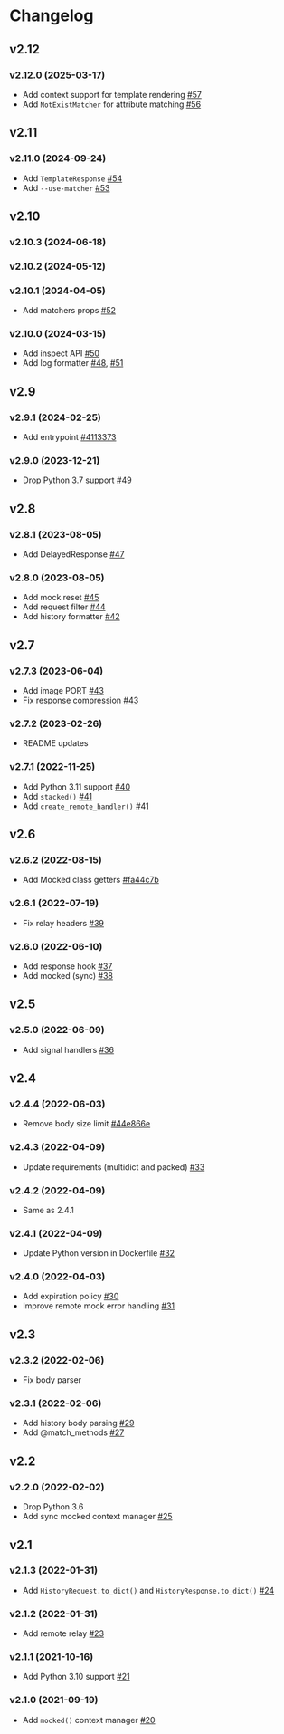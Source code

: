 # Changelog

## v2.12

### v2.12.0 (2025-03-17)

- Add context support for template rendering [#57](https://github.com/jj-mock/jj/pull/57)
- Add `NotExistMatcher` for attribute matching [#56](https://github.com/jj-mock/jj/pull/56)


## v2.11

### v2.11.0 (2024-09-24)

- Add `TemplateResponse` [#54](https://github.com/jj-mock/jj/pull/54)
- Add `--use-matcher` [#53](https://github.com/jj-mock/jj/pull/53)


## v2.10

### v2.10.3 (2024-06-18)

### v2.10.2 (2024-05-12)

### v2.10.1 (2024-04-05)

- Add matchers props [#52](https://github.com/jj-mock/jj/pull/52)

### v2.10.0 (2024-03-15)

- Add inspect API [#50](https://github.com/jj-mock/jj/pull/50)
- Add log formatter [#48](https://github.com/jj-mock/jj/pull/48), [#51](https://github.com/jj-mock/jj/pull/51)


## v2.9

### v2.9.1 (2024-02-25)

- Add entrypoint [#4113373](https://github.com/jj-mock/jj/commit/41133730d0362e26b32ca145e22dfce568edd3c2)

### v2.9.0 (2023-12-21)

- Drop Python 3.7 support [#49](https://github.com/jj-mock/jj/pull/49)


## v2.8

### v2.8.1 (2023-08-05)

- Add DelayedResponse [#47](https://github.com/jj-mock/jj/pull/47)

### v2.8.0 (2023-08-05)

- Add mock reset [#45](https://github.com/jj-mock/jj/pull/45)
- Add request filter [#44](https://github.com/jj-mock/jj/pull/44)
- Add history formatter [#42](https://github.com/jj-mock/jj/pull/42)


## v2.7

### v2.7.3 (2023-06-04)

- Add image PORT [#43](https://github.com/jj-mock/jj/pull/43)
- Fix response compression [#43](https://github.com/jj-mock/jj/pull/43)

### v2.7.2 (2023-02-26)

- README updates

### v2.7.1 (2022-11-25)

- Add Python 3.11 support [#40](https://github.com/jj-mock/jj/pull/40)
- Add `stacked()` [#41](https://github.com/jj-mock/jj/pull/41)
- Add `create_remote_handler()` [#41](https://github.com/jj-mock/jj/pull/41)


## v2.6

### v2.6.2 (2022-08-15)

- Add Mocked class getters [#fa44c7b](https://github.com/jj-mock/jj/commit/fa44c7ba657195a8c98df98ace81beaa55ad06c9)

### v2.6.1 (2022-07-19)

- Fix relay headers [#39](https://github.com/jj-mock/jj/pull/39)

### v2.6.0 (2022-06-10)

- Add response hook [#37](https://github.com/jj-mock/jj/pull/37)
- Add mocked (sync) [#38](https://github.com/jj-mock/jj/pull/38)


## v2.5

### v2.5.0 (2022-06-09)

- Add signal handlers [#36](https://github.com/jj-mock/jj/pull/36)


## v2.4

### v2.4.4 (2022-06-03)

- Remove body size limit [#44e866e](https://github.com/jj-mock/jj/commit/44e866ebf50a92a9a9ac8bccbd9da7bd0bdbafaf)

### v2.4.3 (2022-04-09)

- Update requirements (multidict and packed) [#33](https://github.com/jj-mock/jj/pull/33)

### v2.4.2 (2022-04-09)

- Same as 2.4.1

### v2.4.1 (2022-04-09)

- Update Python version in Dockerfile  [#32](https://github.com/jj-mock/jj/pull/32)

### v2.4.0 (2022-04-03)

- Add expiration policy [#30](https://github.com/jj-mock/jj/pull/30)
- Improve remote mock error handling [#31](https://github.com/jj-mock/jj/pull/31)


## v2.3

### v2.3.2 (2022-02-06)

- Fix body parser

### v2.3.1 (2022-02-06)

- Add history body parsing [#29](https://github.com/jj-mock/jj/pull/29)
- Add @match_methods [#27](https://github.com/jj-mock/jj/pull/27)


## v2.2

### v2.2.0 (2022-02-02)

- Drop Python 3.6
- Add sync mocked context manager [#25](https://github.com/jj-mock/jj/pull/25)


## v2.1

### v2.1.3 (2022-01-31)

- Add `HistoryRequest.to_dict()` and `HistoryResponse.to_dict()` [#24](https://github.com/jj-mock/jj/pull/24)

### v2.1.2 (2022-01-31)

* Add remote relay [#23](https://github.com/jj-mock/jj/pull/23)

### v2.1.1 (2021-10-16)

- Add Python 3.10 support [#21](https://github.com/jj-mock/jj/pull/21)

### v2.1.0 (2021-09-19)

- Add `mocked()` context manager [#20](https://github.com/jj-mock/jj/pull/20)
